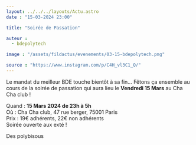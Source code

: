 ```yaml
---
layout: ../../../layouts/Actu.astro
date : "15-03-2024 23:00"

title: "Soirée de Passation"

auteur :
  - bdepolytech

image : "/assets/fildactus/evenements/03-15-bdepolytech.png"

source : "https://www.instagram.com/p/C4H_vl3C1_Q/"
---
```


Le mandat du meilleur BDE touche bientôt à sa fin… Fêtons ça ensemble au cours de la soirée de passation qui aura lieu le __Vendredi 15 Mars__ au Cha Cha club !

Quand : __15 Mars 2024 de 23h à 5h__  
Où : Cha Cha club, 47 rue berger, 75001 Paris  
Prix : 19€ adhérents, 22€ non adhérents  
Soirée ouverte aux exté !

Des polybisous